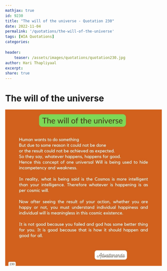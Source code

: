 ```yaml
---
mathjax: true
id: 9230
title: "The will of the universe - Quotation 230"
date: 2022-11-04
permalink: '/quotations/the-will-of-the-universe'
tags: [WIA Quotations] 
categories: 

header:
    teaser: /assets/images/quotations/quotation230.jpg
author: Hari Thapliyaal 
excerpt:
share: true 
---
```


# The will of the universe

![The will of the universe](/assets/images/quotations/quotation230.jpg)
